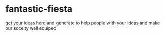 # fantastic-fiesta
get your ideas here and generate to help people with your ideas and make our soceity well equiped 
